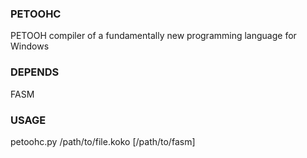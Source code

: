 ### PETOOHC 

PETOOH compiler of a fundamentally new programming language for Windows

### DEPENDS

FASM

### USAGE

petoohc.py /path/to/file.koko [/path/to/fasm]
